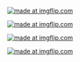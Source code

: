
<a href="https://imgflip.com/gif/3pezip"><img src="https://i.imgflip.com/3pezip.gif" title="made at imgflip.com"/></a>

<a href="https://imgflip.com/gif/3pezgp"><img src="https://i.imgflip.com/3pezgp.gif" title="made at imgflip.com"/></a>

<a href="https://imgflip.com/gif/3peze2"><img src="https://i.imgflip.com/3peze2.gif" title="made at imgflip.com"/></a>

<a href="https://imgflip.com/gif/3pezbs"><img src="https://i.imgflip.com/3pezbs.gif" title="made at imgflip.com"/></a>
